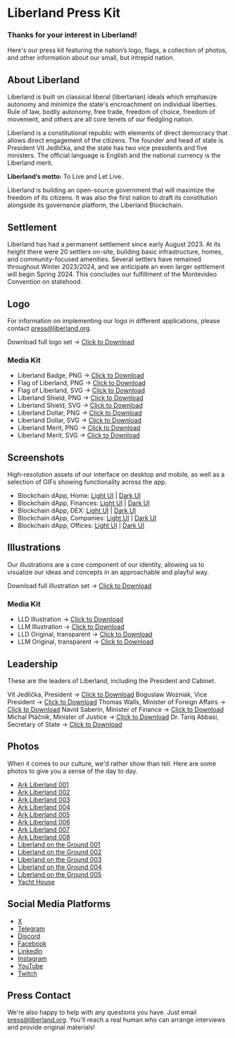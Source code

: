 # Liberland Press Kit

### Thanks for your interest in Liberland! 

Here's our press kit featuring the nation’s logo, flags, a collection of photos, and other information about our small, but intrepid nation.

## About Liberland

Liberland is built on classical liberal (libertarian) ideals which emphasize autonomy and minimize the state's encroachment on individual liberties. Rule of law, bodily autonomy, free trade, freedom of choice, freedom of movement, and others are all core tenets of our fledgling nation.

Liberland is a constitutional republic with elements of direct democracy that allows direct engagement of the citizens. The founder and head of state is President Vít Jedlička, and the state has two vice presidents and five ministers. The official language is English and the national currency is the Liberland merit.

**Liberland’s motto:** To Live and Let Live.

Liberland is building an open-source government that will maximize the freedom of its citizens. It was also the first nation to draft its constitution alongside its governance platform, the Liberland Blockchain.

## Settlement

Liberland has had a permanent settlement since early August 2023. At its height there were 20 settlers on-site, building basic infrastructure, homes, and community-focused amenities. Several settlers have remained throughout Winter 2023/2024, and we anticipate an even larger settlement will begin Spring 2024. This concludes our fulfillment of the Montevideo Convention on statehood.

## Logo

For information on implementing our logo in different applications, please contact press@liberland.org.

Download full logo set → [Click to Download](./LL-Logos.zip)

### Media Kit

- Liberland Badge, PNG → [Click to Download](./Badge_LL.png)
- Flag of Liberland, PNG → [Click to Download](./Liberland_Flag.png)
- Flag of Liberland, SVG → [Click to Download](./Liberland_Flag.svg)
- Liberland Shield, PNG → [Click to Download](./Liberland_Shield.png)
- Liberland Shield, SVG → [Click to Download](./Liberland_Shield.svg)
- Liberland Dollar, PNG → [Click to Download](./Liberland_Dollar_Circle.png)
- Liberland Dollar, SVG → [Click to Download](./Liberland_Dollar_Square.svg)
- Liberland Merit, PNG → [Click to Download](./Liberland_Merit_Square.png)
- Liberland Merit, SVG → [Click to Download](./Liberland_Merit_Square.svg)

## Screenshots

High-resolution assets of our interface on desktop and mobile, as well as a selection of GIFs showing functionality across the app.

- Blockchain dApp, Home: [Light UI](./dapp-home-light.png) | [Dark UI](./dapp-home-dark.png)
- Blockchain dApp, Finances: [Light UI](./dapp-finances-light.png) | [Dark UI](./dapp-finances-dark.png)
- Blockchain dApp, DEX: [Light UI](./dapp-dex-light.png) | [Dark UI](./dapp-dex-dark.png)
- Blockchain dApp, Companies: [Light UI](./dapp-companies-light.png) | [Dark UI](./dapp-companies-dark.png)
- Blockchain dApp, Offices: [Light UI](./dapp-offices-light.png) | [Dark UI](./dapp-offices-dark.png)

## Illustrations

Our illustrations are a core component of our identity, allowing us to visualize our ideas and concepts in an approachable and playful way.

Download full illustration set → [Click to Download](./LL-Illustrations.zip)

### Media Kit

- LLD Illustration → [Click to Download](./lld-graphic-bg.png)
- LLM Illustration → [Click to Download](./lld-graphic-transparent.png)
- LLD Original, transparent → [Click to Download](./llm-graphic-bg.png)
- LLM Original, transparent → [Click to Download](./llm-graphic-transparent.png)

## Leadership

These are the leaders of Liberland, including the President and Cabinet.

Vít Jedlička, President → [Click to Download](./vit-jedlicka.png)
Boguslaw Wozniak, Vice President → [Click to Download](./boguslaw-wozniak.png)
Thomas Walls, Minister of Foreign Affairs → [Click to Download](./thomas-walls.png)
Navid Saberin, Minister of Finance → [Click to Download](./navid-saberin.png)
Michal Ptáčník, Minister of Justice → [Click to Download](./michal-ptacnik.png)
Dr. Tariq Abbasi, Secretary of State → [Click to Download](./tariq-abbasi.png)

## Photos

When it comes to our culture, we'd rather show than tell. Here are some photos to give you a sense of the day to day.

- [Ark Liberland 001](./IMG_3898.jpeg)
- [Ark Liberland 002](./IMG_3897.jpeg)
- [Ark Liberland 003](./IMG_3900.jpeg)
- [Ark Liberland 004](./IMG_3899.jpeg)
- [Ark Liberland 005](./IMG_3902.jpeg)
- [Ark Liberland 006](./IMG_3938.jpeg)
- [Ark Liberland 007](./IMG_4008.jpeg)
- [Ark Liberland 008](./IMG_4029.jpeg)
- [Liberland on the Ground 001](./liberland-flags-entry.jpeg)
- [Liberland on the Ground 002](./house-in-making.jpeg)
- [Liberland on the Ground 003](./liberland-house.jpeg)
- [Liberland on the Ground 004](./house-ll.jpeg)
- [Liberland on the Ground 005](./kitchen-in-making.jpeg)
- [Yacht House](./yachthouse-1.jpeg)


## Social Media Platforms

- [X](https://x.com/liberland_org)
- [Telegram](https://t.me/liberlanders)
- [Discord](https://discord.gg/z6vsBd3eUD)
- [Facebook](http://www.facebook.com/liberland/)
- [LinkedIn](https://www.linkedin.com/company/liberland/)
- [Instagram](https://www.instagram.com/liberlandofficial/)
- [YouTube](https://www.youtube.com/@LiberlandOfficial)
- [Twitch](https://www.twitch.tv/liberlanddailyshow)

## Press Contact

We're also happy to help with any questions you have. Just email press@liberland.org. You'll reach a real human who can arrange interviews and provide original materials!